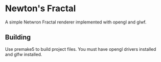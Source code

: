# Newton's Fractal

A simple Netwron Fractal renderer implemented with opengl and glwf.

## Building
Use premake5 to build project files. You must have opengl drivers installed and glfw installed.